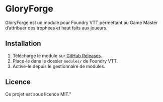 # GloryForge

GloryForge est un module pour Foundry VTT permettant au Game Master d’attribuer des trophées et haut faits aux joueurs.

## Installation

1. Télécharge le module sur [GitHub Releases](https://github.com/TonNom/GloryForge/releases).
2. Place-le dans le dossier `modules/` de Foundry VTT.
3. Active-le depuis le gestionnaire de modules.

## Licence

Ce projet est sous licence MIT." 
